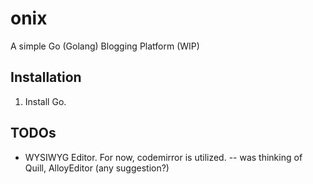 # onix
A simple Go (Golang) Blogging Platform (WIP)

## Installation
1. Install Go.


## TODOs
- WYSIWYG Editor. For now, codemirror is utilized.
	-- was thinking of Quill, AlloyEditor (any suggestion?)